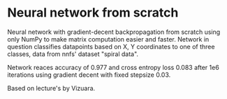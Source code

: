 # Neural network from scratch

Neural network with gradient-decent backpropagation from scratch using only NumPy to make matrix computation easier and faster. Network in question classifies datapoints based on X, Y coordinates to one of three classes, data from nnfs' dataset "spiral data". 

Network reaces accuracy of 0.977 and cross entropy loss 0.083 after 1e6 iterations using gradient decent with fixed stepsize 0.03.

Based on lecture's by Vizuara.
